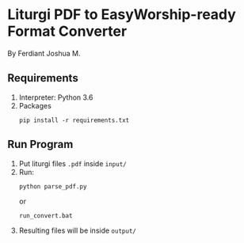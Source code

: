 # Liturgi PDF to EasyWorship-ready Format Converter
By Ferdiant Joshua M.

## Requirements

1. Interpreter: Python 3.6
2. Packages
    ```shell script
    pip install -r requirements.txt    
    ```
   
## Run Program

1. Put liturgi files `.pdf` inside `input/`
2. Run:
    ```shell script
    python parse_pdf.py
    ```
   or
    ```shell script
    run_convert.bat
    ```
3. Resulting files will be inside `output/`
